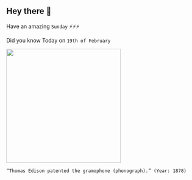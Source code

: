 ## Hey there 👋
Have an amazing `Sunday` ⚡⚡⚡

Did you know Today on `19th of February`
 
 [<img src="https:://upload.wikimedia.org/wikipedia/commons/thumb/0/03/Edison_and_phonograph_edit1.jpg/1280px-Edison_and_phonograph_edit1.jpg" width="300" />](https://www.history.com/this-day-in-history/thomas-alva-edison-patents-the-phonograph#:~:text=The%20technology%20that%20made%20the,%E2%80%94on%20February%2019%2C%201878.https) 
 ```
“Thomas Edison patented the gramophone (phonograph).” (Year: 1878)
```
